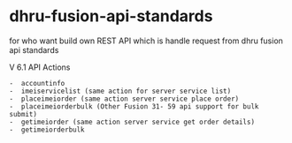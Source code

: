 # dhru-fusion-api-standards
for who want build own REST API which is handle request from dhru fusion api standards

V 6.1 
API Actions 

    -  accountinfo
    -  imeiservicelist (same action for server service list)
    -  placeimeiorder (same action server service place order)
    -  placeimeiorderbulk (Other Fusion 31- 59 api support for bulk submit)
    -  getimeiorder (same action server service get order details)
    -  getimeiorderbulk

